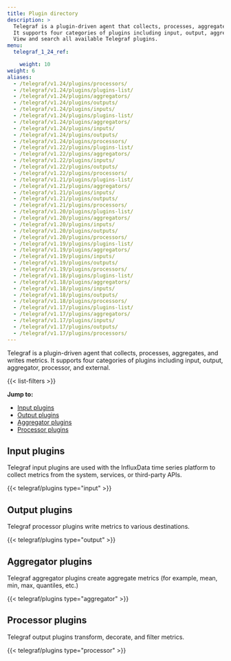 ```yaml
---
title: Plugin directory
description: >
  Telegraf is a plugin-driven agent that collects, processes, aggregates, and writes metrics.
  It supports four categories of plugins including input, output, aggregator, and processor.
  View and search all available Telegraf plugins.
menu:
  telegraf_1_24_ref:

    weight: 10
weight: 6
aliases:
  - /telegraf/v1.24/plugins/processors/
  - /telegraf/v1.24/plugins/plugins-list/
  - /telegraf/v1.24/plugins/aggregators/
  - /telegraf/v1.24/plugins/outputs/
  - /telegraf/v1.24/plugins/inputs/
  - /telegraf/v1.24/plugins/plugins-list/
  - /telegraf/v1.24/plugins/aggregators/
  - /telegraf/v1.24/plugins/inputs/
  - /telegraf/v1.24/plugins/outputs/
  - /telegraf/v1.24/plugins/processors/
  - /telegraf/v1.22/plugins/plugins-list/
  - /telegraf/v1.22/plugins/aggregators/
  - /telegraf/v1.22/plugins/inputs/
  - /telegraf/v1.22/plugins/outputs/
  - /telegraf/v1.22/plugins/processors/
  - /telegraf/v1.21/plugins/plugins-list/
  - /telegraf/v1.21/plugins/aggregators/
  - /telegraf/v1.21/plugins/inputs/
  - /telegraf/v1.21/plugins/outputs/
  - /telegraf/v1.21/plugins/processors/
  - /telegraf/v1.20/plugins/plugins-list/
  - /telegraf/v1.20/plugins/aggregators/
  - /telegraf/v1.20/plugins/inputs/
  - /telegraf/v1.20/plugins/outputs/
  - /telegraf/v1.20/plugins/processors/
  - /telegraf/v1.19/plugins/plugins-list/
  - /telegraf/v1.19/plugins/aggregators/
  - /telegraf/v1.19/plugins/inputs/
  - /telegraf/v1.19/plugins/outputs/
  - /telegraf/v1.19/plugins/processors/
  - /telegraf/v1.18/plugins/plugins-list/
  - /telegraf/v1.18/plugins/aggregators/
  - /telegraf/v1.18/plugins/inputs/
  - /telegraf/v1.18/plugins/outputs/
  - /telegraf/v1.18/plugins/processors/
  - /telegraf/v1.17/plugins/plugins-list/
  - /telegraf/v1.17/plugins/aggregators/
  - /telegraf/v1.17/plugins/inputs/
  - /telegraf/v1.17/plugins/outputs/
  - /telegraf/v1.17/plugins/processors/
---
```


Telegraf is a plugin-driven agent that collects, processes, aggregates, and writes metrics.
It supports four categories of plugins including input, output, aggregator, processor, and external.

{{< list-filters >}}

**Jump to:**

- [Input plugins](#input-plugins)
- [Output plugins](#output-plugins)
- [Aggregator plugins](#aggregator-plugins)
- [Processor plugins](#processor-plugins)

## Input plugins
Telegraf input plugins are used with the InfluxData time series platform to collect
metrics from the system, services, or third-party APIs.

{{< telegraf/plugins type="input" >}}

## Output plugins
Telegraf processor plugins write metrics to various destinations.

{{< telegraf/plugins type="output" >}}

## Aggregator plugins
Telegraf aggregator plugins create aggregate metrics (for example, mean, min, max, quantiles, etc.)

{{< telegraf/plugins type="aggregator" >}}

## Processor plugins
Telegraf output plugins transform, decorate, and filter metrics.

{{< telegraf/plugins type="processor" >}}
